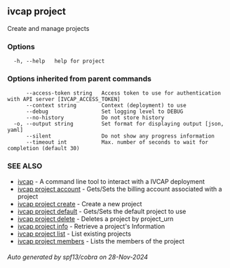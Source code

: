 ## ivcap project

Create and manage projects 

### Options

```
  -h, --help   help for project
```

### Options inherited from parent commands

```
      --access-token string   Access token to use for authentication with API server [IVCAP_ACCESS_TOKEN]
      --context string        Context (deployment) to use
      --debug                 Set logging level to DEBUG
      --no-history            Do not store history
  -o, --output string         Set format for displaying output [json, yaml]
      --silent                Do not show any progress information
      --timeout int           Max. number of seconds to wait for completion (default 30)
```

### SEE ALSO

* [ivcap](ivcap.md)	 - A command line tool to interact with a IVCAP deployment
* [ivcap project account](ivcap_project_account.md)	 - Gets/Sets the billing account associated with a project
* [ivcap project create](ivcap_project_create.md)	 - Create a new project
* [ivcap project default](ivcap_project_default.md)	 - Gets/Sets the default project to use
* [ivcap project delete](ivcap_project_delete.md)	 - Deletes a project by project_urn
* [ivcap project info](ivcap_project_info.md)	 - Retrieve a project's Information
* [ivcap project list](ivcap_project_list.md)	 - List existing projects
* [ivcap project members](ivcap_project_members.md)	 - Lists the members of the project

###### Auto generated by spf13/cobra on 28-Nov-2024
